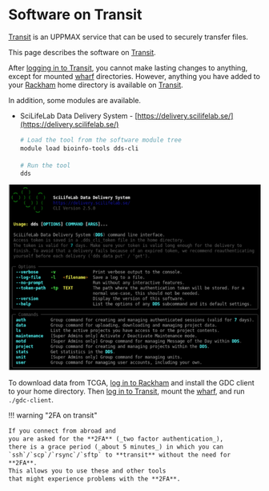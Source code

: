 # Software on Transit

[Transit](../cluster_guides/transit.md) 
is an UPPMAX service that can be used to securely transfer files.

This page describes the software on [Transit](../cluster_guides/transit.md).

After [logging in to Transit](../cluster_guides/login_transit.md),
you cannot make lasting changes to anything, 
except for mounted [wharf](../cluster_guides/wharf.md) directories. 
However, anything you have added to your [Rackham](../cluster_guides/rackham.md) home directory 
is available on [Transit](../cluster_guides/transit.md). 

In addition, some modules are available.

 * SciLifeLab Data Delivery System - [https://delivery.scilifelab.se/](https://delivery.scilifelab.se/)

    ```bash
    # Load the tool from the software module tree
    module load bioinfo-tools dds-cli

    # Run the tool
    dds
    ```
  ![dds-cli](../img/dds-cli.png)

To download data from TCGA, 
[log in to Rackham](../getting_started/login_rackham.md) 
and install the GDC client to your home directory. 
Then [log in to Transit](../cluster_guides/login_transit.md), 
mount the [wharf](../cluster_guides/wharf.md), 
and run `./gdc-client`.

!!! warning "2FA on transit"

    If you connect from abroad and 
    you are asked for the **2FA** (_two factor authentication_), 
    there is a grace period (_about 5 minutes_) in which you can 
    `ssh`/`scp`/`rsync`/`sftp` to **transit** without the need for **2FA**. 
    This allows you to use these and other tools 
    that might experience problems with the **2FA**.
